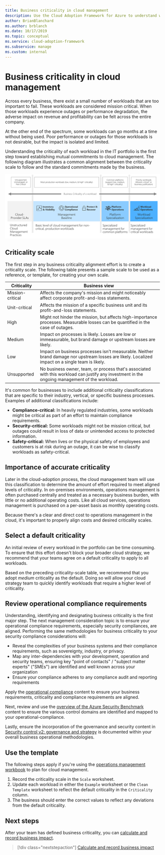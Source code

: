 ```yaml
---
title: Business criticality in cloud management
description: Use the Cloud Adoption Framework for Azure to understand workload criticality and prevent adverse impact on revenue and profitability.
author: BrianBlanchard
ms.author: brblanch
ms.date: 10/17/2019
ms.topic: conceptual
ms.service: cloud-adoption-framework
ms.subservice: manage
ms.custom: internal
---
```


# Business criticality in cloud management

Across every business, there exist a small number of workloads that are too important to fail. These workloads are considered mission critical. When those workloads experience outages or performance degradation, the adverse impact on revenue and profitability can be felt across the entire company.

At the other end of the spectrum, some workloads can go months at a time without being used. Poor performance or outages for those workloads is not desirable, but the impact is isolated and limited.

Understanding the criticality of each workload in the IT portfolio is the first step toward establishing mutual commitments to cloud management. The following diagram illustrates a common alignment between the criticality scale to follow and the standard commitments made by the business.

![Criticality and management level alignment](../../_images/manage/cloud-criticality-alignment.png)

## Criticality scale

The first step in any business criticality alignment effort is to create a criticality scale. The following table presents a sample scale to be used as a reference, or template, for creating your own scale.

| Criticality | Business view |
| --------- | --------- |
| Mission-critical |  Affects the company's mission and might noticeably affect corporate profit-and-loss statements. |
| Unit-critical | Affects the mission of a specific business unit and its profit-and-loss statements. |
| High | Might not hinder the mission, but affects high-importance processes. Measurable losses can be quantified in the case of outages. |
| Medium | Impact on processes is likely. Losses are low or immeasurable, but brand damage or upstream losses are likely. |
| Low | Impact on business processes isn't measurable. Neither brand damage nor upstream losses are likely. Localized impact on a single team is likely. |
| Unsupported | No business owner, team, or process that's associated with this workload can justify any investment in the ongoing management of the workload. |

It's common for businesses to include additional criticality classifications that are specific to their industry, vertical, or specific business processes. Examples of additional classifications include:

- **Compliance-critical:** In heavily regulated industries, some workloads might be critical as part of an effort to maintain compliance requirements.
- **Security-critical:** Some workloads might not be mission critical, but outages could result in loss of data or unintended access to protected information.
- **Safety-critical:** When lives or the physical safety of employees and customers is at risk during an outage, it can be wise to classify workloads as safety-critical.

## Importance of accurate criticality

Later in the cloud-adoption process, the cloud management team will use this classification to determine the amount of effort required to meet aligned levels of criticality. In on-premises environments, operations management is often purchased centrally and treated as a necessary business burden, with little or no additional operating costs. Like all cloud services, operations management is purchased on a per-asset basis as monthly operating costs.

Because there's a clear and direct cost to operations management in the cloud, it's important to properly align costs and desired criticality scales.

## Select a default criticality

An initial review of every workload in the portfolio can be time consuming. To ensure that this effort doesn't block your broader cloud strategy, we recommend that your teams agree on a default criticality to apply to all workloads.

Based on the preceding criticality-scale table, we recommend that you adopt *medium* criticality as the default. Doing so will allow your cloud strategy team to quickly identify workloads that require a higher level of criticality.

## Review operational compliance requirements

Understanding, identifying and designating business criticality is the first major step. The next management consideration topic is to ensure your operational compliance requirements, especially security compliances, are aligned. Performing the same methodologies for business criticality to your security compliance considerations will:

- Reveal the complexities of your business systems and their compliance requirements, such as sovereignty, industry, or privacy.
- Map any inter-dependencies with your development, operation and security teams, ensuring key "point of contacts" / "subject matter experts" ("SMEs") are identified and well known across your organization
- Ensure your compliance adheres to any compliance audit and reporting requirements

Apply the [operational compliance](./operational-compliance.md) content to ensure your business requirements, criticality and compliance requirements are aligned.

Next, review and use the [overview of the Azure Security Benchmark](/security/benchmark/azure/overview) content to ensure the various control domains are identified and mapped to your operational-compliance.

Lastly, ensure the incorporation of the governance and security content in [Security control v2: governance and strategy](/security/benchmark/azure/security-controls-v2-governance-strategy) is documented within your overall business operational methodologies.

## Use the template

The following steps apply if you're using the [operations management workbook](https://raw.githubusercontent.com/Microsoft/CloudAdoptionFramework/master/manage/opsmanagementworkbook.xlsx) to plan for cloud management.

1. Record the criticality scale in the `Scale` worksheet.
2. Update each workload in either the `Example` worksheet or the `Clean Template` worksheet to reflect the default criticality in the `Criticality` column.
3. The business should enter the correct values to reflect any deviations from the default criticality.

## Next steps

After your team has defined business criticality, you can [calculate and record business impact](./impact.md).

> [!div class="nextstepaction"]
> [Calculate and record business impact](./impact.md)
